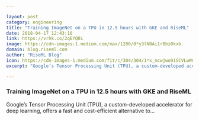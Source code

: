 ```yaml
---

layout: post
category: engineering
title: "Training ImageNet on a TPU in 12.5 hours with GKE and RiseML"
date: 2018-04-17 12:43:10
link: https://vrhk.co/2qEYQ0i
image: https://cdn-images-1.medium.com/max/1200/0*y3lNBAi1rBbz0kxb.
domain: blog.riseml.com
author: "RiseML Blog"
icon: https://cdn-images-1.medium.com/fit/c/304/304/1*x_mcwjwo9iSCVLwWCwrriA.png
excerpt: "Google’s Tensor Processing Unit (TPU), a custom-developed accelerator for deep learning, offers a fast and cost-efficient alternative to…"

---
```


### Training ImageNet on a TPU in 12.5 hours with GKE and RiseML

Google’s Tensor Processing Unit (TPU), a custom-developed accelerator for deep learning, offers a fast and cost-efficient alternative to…